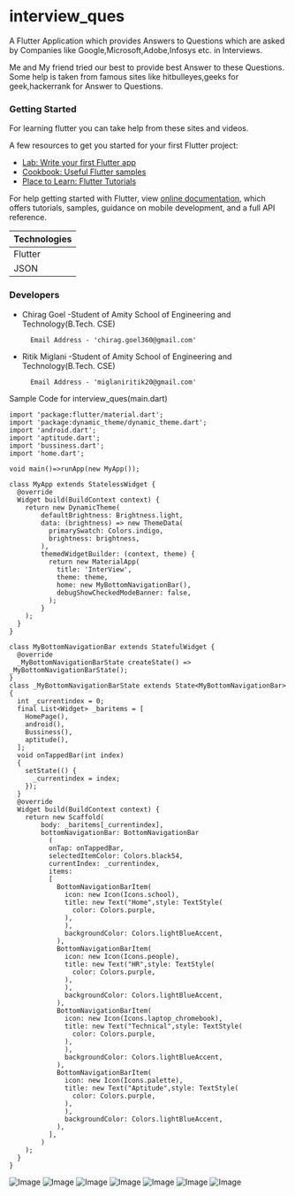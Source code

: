 # interview_ques

A Flutter Application which provides Answers to Questions which are asked by Companies like Google,Microsoft,Adobe,Infosys etc. in Interviews.

Me and My friend tried our best to provide best Answer to these Questions. Some help is taken from famous sites like hitbulleyes,geeks for geek,hackerrank for Answer to Questions.

### Getting Started

For learning flutter you can take help from these sites and videos.

A few resources to get you started for your first Flutter project:

- [Lab: Write your first Flutter app](https://flutter.dev/docs/get-started/codelab)
- [Cookbook: Useful Flutter samples](https://flutter.dev/docs/cookbook)
- [Place to Learn: Flutter Tutorials](https://www.youtube.com/playlist?list=PLR2qQy0Zxs_UdqAcaipPR3CG1Ly57UlhV)

For help getting started with Flutter, view
[online documentation](https://flutter.dev/docs), which offers tutorials,
samples, guidance on mobile development, and a full API reference.

Technologies|
-----------|
Flutter |
JSON |

### Developers
- Chirag Goel -Student of Amity School of Engineering and Technology(B.Tech. CSE)

        Email Address - 'chirag.goel360@gmail.com'
- Ritik Miglani -Student of Amity School of Engineering and Technology(B.Tech. CSE)

        Email Address - 'miglaniritik20@gmail.com'

Sample Code for interview_ques(main.dart)
```
import 'package:flutter/material.dart';
import 'package:dynamic_theme/dynamic_theme.dart';
import 'android.dart';
import 'aptitude.dart';
import 'bussiness.dart';
import 'home.dart';

void main()=>runApp(new MyApp());

class MyApp extends StatelessWidget {
  @override
  Widget build(BuildContext context) {
    return new DynamicTheme(
        defaultBrightness: Brightness.light,
        data: (brightness) => new ThemeData(
          primarySwatch: Colors.indigo,
          brightness: brightness,
        ),
        themedWidgetBuilder: (context, theme) {
          return new MaterialApp(
            title: 'InterView',
            theme: theme,
            home: new MyBottomNavigationBar(),
            debugShowCheckedModeBanner: false,
          );
        }
    );
  }
}

class MyBottomNavigationBar extends StatefulWidget {
  @override
  _MyBottomNavigationBarState createState() => _MyBottomNavigationBarState();
}
class _MyBottomNavigationBarState extends State<MyBottomNavigationBar> {
  int _currentindex = 0;
  final List<Widget> _baritems = [
    HomePage(),
    android(),
    Bussiness(),
    aptitude(),
  ];
  void onTappedBar(int index)
  {
    setState(() {
      _currentindex = index;
    });
  }
  @override
  Widget build(BuildContext context) {
    return new Scaffold(
        body: _baritems[_currentindex],
        bottomNavigationBar: BottomNavigationBar
          (
          onTap: onTappedBar,
          selectedItemColor: Colors.black54,
          currentIndex: _currentindex,
          items:
          [
            BottomNavigationBarItem(
              icon: new Icon(Icons.school),
              title: new Text("Home",style: TextStyle(
                color: Colors.purple,
              ),
              ),
              backgroundColor: Colors.lightBlueAccent,
            ),
            BottomNavigationBarItem(
              icon: new Icon(Icons.people),
              title: new Text("HR",style: TextStyle(
                color: Colors.purple,
              ),
              ),
              backgroundColor: Colors.lightBlueAccent,
            ),
            BottomNavigationBarItem(
              icon: new Icon(Icons.laptop_chromebook),
              title: new Text("Technical",style: TextStyle(
                color: Colors.purple,
              ),
              ),
              backgroundColor: Colors.lightBlueAccent,
            ),
            BottomNavigationBarItem(
              icon: new Icon(Icons.palette),
              title: new Text("Aptitude",style: TextStyle(
                color: Colors.purple,
              ),
              ),
              backgroundColor: Colors.lightBlueAccent,
            ),
          ],
        )
    );
  }
}
```
![Image ](https://i.ibb.co/565BVCG/3.jpg)
![Image ](https://i.ibb.co/9YJTfB7/1.jpg)
![Image ](https://i.ibb.co/vLRtsQk/2.jpg)
![Image ](https://i.ibb.co/JH0tLRB/5.jpg)
![Image ](https://i.ibb.co/1Q4xjTc/6.jpg)
![Image ](https://i.ibb.co/fMgK19T/7.jpg)
![Image ](https://i.ibb.co/P1yZ9BG/8.jpg)
